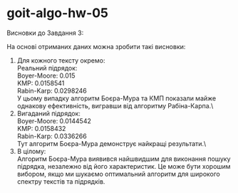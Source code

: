 # goit-algo-hw-05
Висновки до Завдання 3:

На основі отриманих даних можна зробити такі висновки:
1. Для кожного тексту окремо:\
Реальний підрядок:\
    Boyer-Moore: 0.015\
    KMP: 0.0158541\
    Rabin-Karp: 0.0298246\
У цьому випадку алгоритм Боєра-Мура та КМП показали майже однакову ефективність, вигравши від алгоритму Рабіна-Карпа.\
2. Вигаданий підрядок:\
    Boyer-Moore: 0.0144542\
    KMP: 0.0158432\
    Rabin-Karp: 0.0336266\
Тут алгоритм Боєра-Мура демонструє найкращі результати.\
2. В цілому:\
Алгоритм Боєра-Мура виявився найшвидшим для виконання пошуку підрядка, незалежно від його характеристик. Це може бути хорошим вибором, якщо ми шукаємо оптимальний алгоритм для широкого спектру текстів та підрядків.